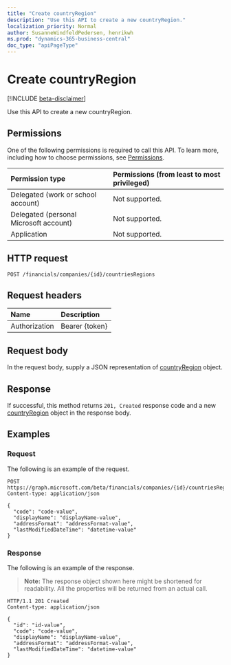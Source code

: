 ```yaml
---
title: "Create countryRegion"
description: "Use this API to create a new countryRegion."
localization_priority: Normal
author: SusanneWindfeldPedersen, henrikwh
ms.prod: "dynamics-365-business-central"
doc_type: "apiPageType"
---
```


# Create countryRegion

[!INCLUDE [beta-disclaimer](../../includes/beta-disclaimer.md)]

Use this API to create a new countryRegion.

## Permissions

One of the following permissions is required to call this API. To learn more, including how to choose permissions, see [Permissions](/graph/permissions-reference).

| Permission type                        | Permissions (from least to most privileged) |
|:---------------------------------------|:--------------------------------------------|
| Delegated (work or school account)     | Not supported. |
| Delegated (personal Microsoft account) | Not supported. |
| Application                            | Not supported. |

## HTTP request

<!-- { "blockType": "ignored" } -->

```http
POST /financials/companies/{id}/countriesRegions
```

## Request headers

| Name          | Description   |
|:--------------|:--------------|
| Authorization | Bearer {token} |

## Request body

In the request body, supply a JSON representation of [countryRegion](../resources/dynamics-countryregion.md) object.

## Response

If successful, this method returns `201, Created` response code and a new [countryRegion](../resources/dynamics-countryregion.md) object in the response body.

## Examples

### Request

The following is an example of the request.
<!-- {
  "blockType": "request",
  "name": "create_countryregion_from_company"
}-->

```http
POST https://graph.microsoft.com/beta/financials/companies/{id}/countriesRegions
Content-type: application/json

{
  "code": "code-value",
  "displayName": "displayName-value",
  "addressFormat": "addressFormat-value",
  "lastModifiedDateTime": "datetime-value"
}
```

### Response

The following is an example of the response.

> **Note:** The response object shown here might be shortened for readability. All the properties will be returned from an actual call.

<!-- {
  "blockType": "response",
  "truncated": true,
  "@odata.type": "microsoft.graph.countryRegion"
} -->

```http
HTTP/1.1 201 Created
Content-type: application/json

{
  "id": "id-value",
  "code": "code-value",
  "displayName": "displayName-value",
  "addressFormat": "addressFormat-value",
  "lastModifiedDateTime": "datetime-value"
}
```

<!-- uuid: 16cd6b66-4b1a-43a1-adaf-3a886856ed98
2019-02-04 14:57:30 UTC -->
<!-- {
  "type": "#page.annotation",
  "description": "Create countryRegion",
  "keywords": "",
  "section": "documentation",
  "tocPath": ""
}-->